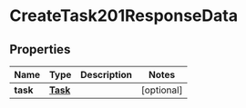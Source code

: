 
# CreateTask201ResponseData

## Properties
| Name | Type | Description | Notes |
| ------------ | ------------- | ------------- | ------------- |
| **task** | [**Task**](Task.md) |  |  [optional] |



